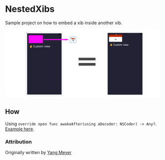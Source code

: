 # NestedXibs

Sample project on how to embed a xib inside another xib. 

<div style="center">
  <img src="https://raw.githubusercontent.com/3lvis/NestedXibs/master/GitHub/image.png" />
</div>

## How

Using `override open func awakeAfter(using aDecoder: NSCoder) -> Any?`. [Example here](https://github.com/3lvis/NestedXibs/blob/master/test/YMCalendarSheet.swift).

### Attribution

Originally written by [Yang Meyer](http://blog.yangmeyer.de/ios%20dev/2012/07/09/an-update-on-nested-nib-loading.html)
